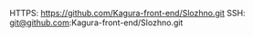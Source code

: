 HTTPS: https://github.com/Kagura-front-end/Slozhno.git
SSH: git@github.com:Kagura-front-end/Slozhno.git



<!---
Kagura-front-end/Kagura-front-end is a ✨ special ✨ repository because its `README.md` (this file) appears on your GitHub profile.
You can click the Preview link to take a look at your changes.
--->
